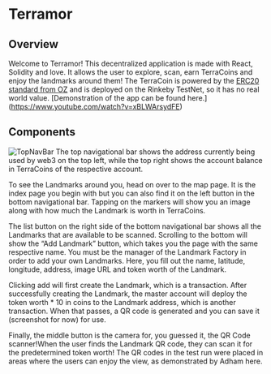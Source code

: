 # Terramor
## Overview
Welcome to Terramor! This decentralized application is made with React, Solidity and love. It allows the user to explore, scan, earn TerraCoins and enjoy the landmarks around them! The TerraCoin is powered by the [ERC20 standard from OZ](https://docs.openzeppelin.com/contracts/2.x/api/token/erc20) and is deployed on the Rinkeby TestNet, so it has no real world value. [Demonstration of the app can be found here.] (https://www.youtube.com/watch?v=xBLWArsydFE)

## Components
![TopNavBar](https://www.dropbox.com/s/jbbqfx9htdvaxj1/Camera.png?dl=0)
The top navigational bar shows the address currently being used by web3 on the top left, while the top right shows the account balance in TerraCoins of the respective account.  

To see the Landmarks around you, head on over to the map page. It is the index page you begin with but you can also find it on the left button in the bottom navigational bar. Tapping on the markers will show you an image along with how much the Landmark is worth in TerraCoins. 

The list button on the right side of the bottom navigational bar shows all the Landmarks that are available to be scanned. Scrolling to the bottom will show the “Add Landmark” button, which takes you the page with the same respective name. You must be the manager of the Landmark Factory in order to add your own Landmarks. Here, you fill out the name, latitude, longitude, address, image URL and token worth of the Landmark. 

Clicking add will first create the Landmark, which is a transaction. After successfully creating the Landmark, the master account will deploy the token worth * 10 in coins to the Landmark address, which is another transaction. When that passes, a QR code is generated and you can save it (screenshot for now) for use. 

Finally, the middle button is the camera for, you guessed it, the QR Code scanner!When the user finds the Landmark QR code, they can scan it for the predetermined token worth! The QR codes in the test run were placed in areas where the users can enjoy the view, as demonstrated by Adham here.